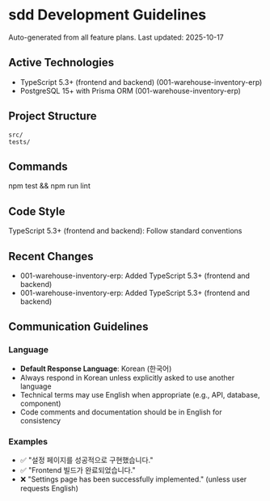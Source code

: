 # sdd Development Guidelines

Auto-generated from all feature plans. Last updated: 2025-10-17

## Active Technologies
- TypeScript 5.3+ (frontend and backend) (001-warehouse-inventory-erp)
- PostgreSQL 15+ with Prisma ORM (001-warehouse-inventory-erp)

## Project Structure
```
src/
tests/
```

## Commands
npm test && npm run lint

## Code Style
TypeScript 5.3+ (frontend and backend): Follow standard conventions

## Recent Changes
- 001-warehouse-inventory-erp: Added TypeScript 5.3+ (frontend and backend)
- 001-warehouse-inventory-erp: Added TypeScript 5.3+ (frontend and backend)

<!-- MANUAL ADDITIONS START -->
## Communication Guidelines

### Language
- **Default Response Language**: Korean (한국어)
- Always respond in Korean unless explicitly asked to use another language
- Technical terms may use English when appropriate (e.g., API, database, component)
- Code comments and documentation should be in English for consistency

### Examples
- ✅ "설정 페이지를 성공적으로 구현했습니다."
- ✅ "Frontend 빌드가 완료되었습니다."
- ❌ "Settings page has been successfully implemented." (unless user requests English)
<!-- MANUAL ADDITIONS END -->
